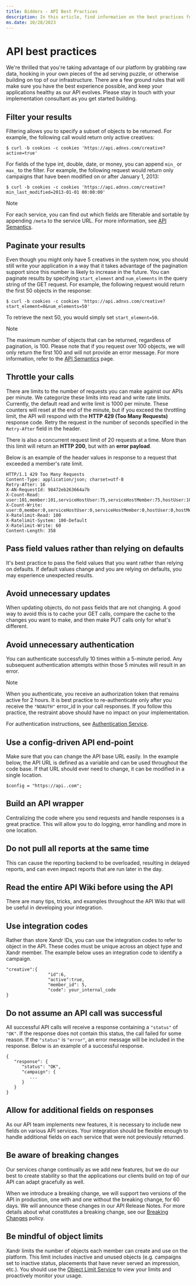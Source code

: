 ```yaml
---
title: Bidders - API Best Practices
description: In this article, find information on the best practices for using the API services to build and integrate your bidder.
ms.date: 10/28/2023
---
```


# API best practices

We're thrilled that you're taking advantage of our platform by grabbing raw data, hooking in your own pieces of the ad serving puzzle, or otherwise building on top of our infrastructure. There are a few ground rules that will make sure you have the best experience possible, and keep your applications healthy as our API evolves. Please stay in touch with your implementation consultant as you get started building.

## Filter your results

Filtering allows you to specify a subset of objects to be returned. For example, the following call would return only active creatives:

```
$ curl -b cookies -c cookies 'https://api.adnxs.com/creative?active=true'
```

For fields of the type int, double, date, or money, you can append `min_` or `max_` to the filter. For example, the following request would return only campaigns that have been modified on or after January 1, 2013:

```
$ curl -b cookies -c cookies 'https://api.adnxs.com/creative?min_last_modified=2013-01-01 00:00:00'
```

> [!NOTE]
> For each service, you can find out which fields are filterable and sortable by appending `/meta` to the service URL. For more information, see [API Semantics](api-semantics.md).

## Paginate your results

Even though you might only have 5 creatives in the system now, you should still write your application in a way that it takes advantage of the pagination support since this number is likely to increase in the future. You can paginate results by specifying `start_element` and `num_elements` in the query string of the GET request. For example, the following request would return the first 50 objects in the response:

```
$ curl -b cookies -c cookies 'https://api.adnxs.com/creative?start_element=0&num_elements=50'
```

To retrieve the next 50, you would simply set `start_element=50`.

> [!NOTE]
> The maximum number of objects that can be returned, regardless of pagination, is 100. Please note that if you request over 100 objects, we will only return the first 100 and will not provide an error message. For more information, refer to the [API Semantics](api-semantics.md) page.

## Throttle your calls

There are limits to the number of requests you can make against our APIs per minute. We categorize these limits into read and write rate limits. Currently, the default read and write limit is 1000 per minute. These counters will reset at the end of the minute, but if you exceed the throttling limit, the API will respond with the **HTTP 429 (Too Many Requests)** response code. Retry the request in the number of seconds specified in the `Retry-After` field in the header.

There is also a concurrent request limit of 20 requests at a time. More than this limit will return an **HTTP 200**, but with an **error payload**.

Below is an example of the header values in response to a request that exceeded a member's rate limit.

```
HTTP/1.1 429 Too Many Requests
Content-Type: application/json; charset=utf-8
Retry-After: 16
X-AN-RequestId: 98472eb263664a7b
X-Count-Read: user:101,member:101,serviceHostUser:75,serviceHostMember:75,hostUser:101,hostMember:101,ip:0
X-Count-Write: user:0,member:0,serviceHostUser:0,serviceHostMember:0,hostUser:0,hostMember:0,ip:0
X-Ratelimit-Read: 100
X-Ratelimit-System: 100-Default
X-Ratelimit-Write: 60
Content-Length: 358
```

## Pass field values rather than relying on defaults

It's best practice to pass the field values that you want rather than relying on defaults. If default values change and you are relying on defaults, you may experience unexpected results.

## Avoid unnecessary updates

When updating objects, do not pass fields that are not changing. A good way to avoid this is to cache your GET calls, compare the cache to the changes you want to make, and then make PUT calls only for what's different.

## Avoid unnecessary authentication

You can authenticate successfully 10 times within a 5-minute period. Any subsequent authentication attempts within those 5 minutes will result in an error.

> [!NOTE]
> When you authenticate, you receive an authorization token that remains active for 2 hours. It is best practice to re-authenticate only after you receive the `"NOAUTH"` error_id in your call responses. If you follow this practice, the restraint above should have no impact on your implementation.

For authentication instructions, see [Authentication Service](authentication-service.md).

## Use a config-driven API end-point

Make sure that you can change the API base URL easily. In the example below, the API URL is defined as a variable and can be used throughout the code base. If that URL should ever need to change, it can be modified in a single location.

```
$config = "https://api..com";
```

## Build an API wrapper

Centralizing the code where you send requests and handle responses is a great practice. This will allow you to do logging, error handling and more in one location.

## Do not pull all reports at the same time

This can cause the reporting backend to be overloaded, resulting in delayed reports, and can even impact reports that are run later in the day.

## Read the entire API Wiki before using the API

There are many tips, tricks, and examples throughout the API Wiki that will be useful in developing your integration.

## Use integration codes

Rather than store Xandr IDs, you can use the integration codes to refer to object in the API. These codes must be unique across an object type and Xandr member. The example below uses an integration code to identify a campaign.

```
"creative":{
                "id":6,
                "active":true,
                "member_id": 5,
                "code": your_internal_code
}
```

## Do not assume an API call was successful

All successful API calls will receive a response containing a `"status"` of `"OK"`. If the response does not contain this status, the call failed for some reason. If the `"status"` is `"error"`, an error message will be included in the response. Below is an example of a successful response.

```
{
   "response": {
      "status": "OK",
      "campaign": {
         ...
      }
   }
}
```

## Allow for additional fields on responses

As our API team implements new features, it is necessary to include new fields on various API services. Your integration should be flexible enough to handle additional fields on each service that were not previously returned.

## Be aware of breaking changes

Our services change continually as we add new features, but we do our best to create stability so that the applications our clients build on top of our API can adapt gracefully as well.

When we introduce a breaking change, we will support two versions of the API in production, one with and one without the breaking change, for 60 days. We will announce these changes in our API Release Notes. For more details about what constitutes a breaking change, see our [Breaking Changes](breaking-changes.md) policy.

## Be mindful of object limits

Xandr limits the number of objects each member can create and use on the platform. This limit includes inactive and unused objects (e.g. campaigns set to inactive status, placements that have never served an impression, etc.). You should use the [Object Limit Service](../digital-platform-api/object-limit-service.md) to view your limits and proactively monitor your usage.
